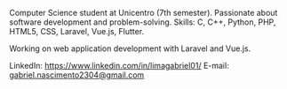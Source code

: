Computer Science student at Unicentro (7th semester).
Passionate about software development and problem-solving.
Skills: C, C++, Python, PHP, HTML5, CSS, Laravel, Vue.js, Flutter.

Working on web application development with Laravel and Vue.js.

LinkedIn: https://www.linkedin.com/in/limagabriel01/
E-mail: gabriel.nascimento2304@gmail.com
